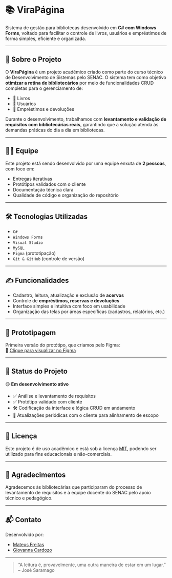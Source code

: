 # 📚 ViraPágina

Sistema de gestão para bibliotecas desenvolvido em **C# com Windows Forms**, voltado para facilitar o controle de livros, usuários e empréstimos de forma simples, eficiente e organizada.

---

## 🧠 Sobre o Projeto

O **ViraPágina** é um projeto acadêmico criado como parte do curso técnico de Desenvolvimento de Sistemas pelo SENAC. O sistema tem como objetivo **otimizar a rotina de bibliotecários** por meio de funcionalidades CRUD completas para o gerenciamento de:

- 📖 Livros  
- 👥 Usuários  
- 🔄 Empréstimos e devoluções  

Durante o desenvolvimento, trabalhamos com **levantamento e validação de requisitos com bibliotecárias reais**, garantindo que a solução atenda às demandas práticas do dia a dia em bibliotecas.

---

## 👨‍💻 Equipe

Este projeto está sendo desenvolvido por uma equipe enxuta de **2 pessoas**, com foco em:

- Entregas iterativas
- Protótipos validados com o cliente
- Documentação técnica clara
- Qualidade de código e organização do repositório

---

## 🛠️ Tecnologias Utilizadas

- `C#`
- `Windows Forms`
- `Visual Studio`
- `MySQL`
- `Figma` (prototipação)
- `Git & GitHub` (controle de versão)

---

## ✍️ Funcionalidades

- Cadastro, leitura, atualização e exclusão de **acervos**
- Controle de **empréstimos, reservas e devoluções**
- Interface simples e intuitiva com foco em usabilidade
- Organização das telas por áreas específicas (cadastros, relatórios, etc.)

---

## 🧪 Prototipagem

Primeira versão do protótipo, que criamos pelo Figma:  
🔗 [Clique para visualizar no Figma]([https://www.figma.com/...](https://www.figma.com/proto/7lAH4RmMyctJQdXjgrxfZK/ViraP%C3%A1gina?node-id=0-1&t=GM5neoOXeJbpeza8-1))

---

## 🚧 Status do Projeto

🟡 **Em desenvolvimento ativo**  
- ✅ Análise e levantamento de requisitos  
- ✅ Protótipo validado com cliente  
- 🛠️ Codificação da interface e lógica CRUD em andamento  
- 🔄 Atualizações periódicas com o cliente para alinhamento de escopo  

---

## 📄 Licença

Este projeto é de uso acadêmico e está sob a licença [MIT](LICENSE), podendo ser utilizado para fins educacionais e não-comerciais.

---

## 🤝 Agradecimentos

Agradecemos às bibliotecárias que participaram do processo de levantamento de requisitos e à equipe docente do SENAC pelo apoio técnico e pedagógico.

---

## 📬 Contato

Desenvolvido por:
- [Mateus Freitas](https://github.com/MateusDeFreitas)
- [Giovanna Cardozo](https://github.com/GiovannaCardozo)  

---

> “A leitura é, provavelmente, uma outra maneira de estar em um lugar.” – José Saramago
